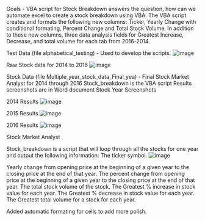 Goals - VBA script for Stock Breakdown answers the question, how can we automate excel to create a stock breakdown using VBA. The VBA script creates and formats the following new columns: Ticker, Yearly Change with conditional formating, Percent Change and Total Stock Volume. In addition to these new columns, three data analysis fields for Greatest Increase, Decrease, and total volume for each tab from 2016-2014.

Test Data (file alphabetical_testing) - Used to develop the scripts.
![image](https://user-images.githubusercontent.com/85321602/164328244-2252211f-2ca2-46aa-98e1-fccc88728f0f.png)

Raw Stock data for 2014 to 2016
![image](https://user-images.githubusercontent.com/85321602/164328637-b2aa7949-6e1a-45e3-a139-380514a687a5.png)

Stock Data (file Multiple_year_stock_data_Final_yea) - Final Stock Market Analyst for 2014 through 2016
Stock_breakdown is the VBA script
Results screenshots are in Word document Stock Year Screenshots

2014 Results
![image](https://user-images.githubusercontent.com/85321602/164327794-d8a2a5c2-6034-4204-b508-622c561956c1.png)

2015 Results
![image](https://user-images.githubusercontent.com/85321602/164327811-42a4db43-447b-4cb6-92de-4c18918b1028.png)

2016 Results
![image](https://user-images.githubusercontent.com/85321602/164327832-44c5629f-00ad-4ccb-a444-28eac5273c63.png)

Stock Market Analyst

Stock_breakdown is a script that will loop through all the stocks for one year and output the following information:
The ticker symbol.
![image](https://user-images.githubusercontent.com/85321602/164329641-cde39ce2-f3eb-4536-adde-fb4fc8d0a4e3.png)

Yearly change from opening price at the beginning of a given year to the closing price at the end of that year.
The percent change from opening price at the beginning of a given year to the closing price at the end of that year.
The total stock volume of the stock.
The Greatest % increase in stock value for each year.
The Greatest % decrease in stock value for each year. 
The Greatest total volume for a stock for each year. 

Added automatic formating for cells to add more polish. 





